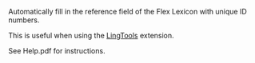 Automatically fill in the reference field of the Flex Lexicon with unique ID numbers.

This is useful when using the [LingTools](https://extensions.libreoffice.org/extensions/lingtools) extension.

See Help.pdf for instructions.
